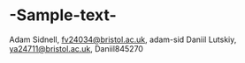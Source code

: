 # -Sample-text-

Adam Sidnell, fv24034@bristol.ac.uk, adam-sid
Daniil Lutskiy, ya24711@bristol.ac.uk, Daniil845270
